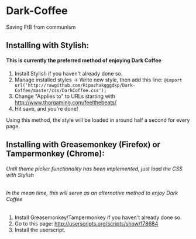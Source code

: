 Dark-Coffee
===========

Saving FtB from communism

Installing with Stylish:
--------
#### This is currently the preferred method of enjoying Dark Coffee

1. Install Stylish if you haven't already done so.
2. Manage installed styles -> Write new style, then add this line:
`@import url('http://rawgithub.com/Ripazhakgggdkp/Dark-Coffee/master/css/DarkCoffee.css');`
4. Change "Applies to" to URLs starting with http://www.thorgaming.com/feelthebeats/
5. Hit save, and you're done!

Using this method, the style will be loaded in around half a second for every page.

Installing with Greasemonkey (Firefox) or Tampermonkey (Chrome):
--------
###### Until theme picker functionality has been implemented, just load the CSS with Stylish
###### In the mean time, this will serve as an alternative method to enjoy Dark Coffee

1. Install Greasemonkey/Tampermonkey if you haven't already done so.
2. Go to this page: http://userscripts.org/scripts/show/178684
3. Install the userscript.
